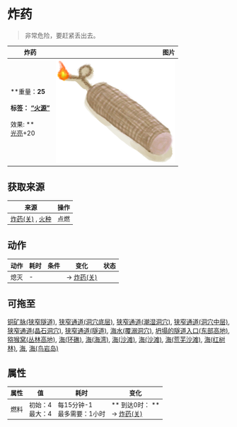 # 炸药  
> 非常危险，要赶紧丢出去。  
  
  炸药  |   图片   
 ----  |  ----:   
 **重量：**25<br><br>**标签：**	[“火源”](tag_FireSource.md)<br><br>** 效果: **<br>[光亮](Light.md)+20  |  ![](Sprite/DynamiteOn.png)   
  
## 获取来源  
来源  |  操作  
----  |  ----  
[炸药(关)](DynamiteOff.md) , [火种](TinderLit.md)  |  点燃  
## 动作  
动作  |  耗时  |  条件  |  变化  |  状态  
----  |  ----  |  ----  |  ----  |  ----  
熄灭<br>  |  -  |    |  → [炸药(关)](DynamiteOff.md)<br>  |    
## 可拖至  
[铜矿脉(狭窄隧道)](CopperVein.md), [狭窄通道(洞穴底层)](CrystalChamberEntranceClosed.md), [狭窄通道(潮湿洞穴)](DarkCaveCaveEntranceClosed.md), [狭窄通道(洞穴中层)](DarkChamberCaveEntranceClosed.md), [狭窄通道(晶石洞穴)](FloodedChamberEntranceClosed.md), [狭窄通道(隧道)](HighChamberEntranceClosed.md), [海水(覆溺洞穴)](Sea_Cave.md), [坍塌的隧道入口(东部高地)](TunnelEntranceClosed.md), [猕猴窝(丛林高地)](MacaqueDenEntrance.md), [海(环礁)](Sea_Atoll.md), [海(海湾)](Sea_Bay.md), [海(沙滩)](Sea_Beach.md), [海(沙滩)](Sea_Cove.md), [海(荒芜沙滩)](Sea_DesolateBeach.md), [海(红树林)](Sea_Mangroves.md), [海](Sea_Raft.md), [海(鸟岩岛)](Sea_Rocks.md)  
## 属性   
属性  |  值  |  耗时  |  变化  
----  |  ----  |  ----  |  ----  
燃料  |  初始：4<br>最大：4  |  每15分钟-1<br>最多需要：1小时  |  ** 到达0时： **<br>→ [炸药(关)](DynamiteOff.md)  
